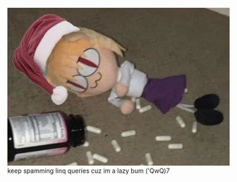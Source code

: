 ![Beautiful Christmassy Header](https://github.com/Milchkonsument/AOC-2021/blob/main/header.jpg?raw=true)\
keep spamming linq queries cuz im a lazy bum ('QwQ)7
